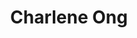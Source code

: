 ---
title: "Charlene Ong"
draft: false
image: "images/people/person-1.png"
jobtitle: "Graduate Student"
linkedinurl: "https://www.linkedin.com/example2"
weight: 3
student: true
---
